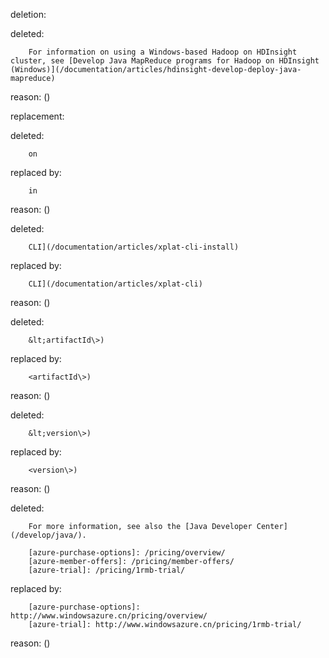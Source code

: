 deletion:

deleted:

		For information on using a Windows-based Hadoop on HDInsight cluster, see [Develop Java MapReduce programs for Hadoop on HDInsight (Windows)](/documentation/articles/hdinsight-develop-deploy-java-mapreduce)

reason: ()

replacement:

deleted:

		on

replaced by:

		in

reason: ()

deleted:

		CLI](/documentation/articles/xplat-cli-install)

replaced by:

		CLI](/documentation/articles/xplat-cli)

reason: ()

deleted:

		&lt;artifactId\>)

replaced by:

		<artifactId\>)

reason: ()

deleted:

		&lt;version\>)

replaced by:

		<version\>)

reason: ()

deleted:

		For more information, see also the [Java Developer Center](/develop/java/).
		
		[azure-purchase-options]: /pricing/overview/
		[azure-member-offers]: /pricing/member-offers/
		[azure-trial]: /pricing/1rmb-trial/

replaced by:

		[azure-purchase-options]: http://www.windowsazure.cn/pricing/overview/
		[azure-trial]: http://www.windowsazure.cn/pricing/1rmb-trial/

reason: ()


